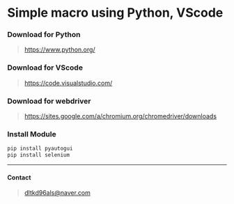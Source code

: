# Simple macro using Python, VScode
### Download for Python 
> https://www.python.org/ 
### Download for VScode  
> https://code.visualstudio.com/  
### Download for webdriver
> https://sites.google.com/a/chromium.org/chromedriver/downloads
### Install Module
```python
pip install pyautogui
pip install selenium
```
***
#### Contact
> dltkd96als@naver.com
